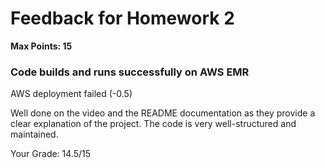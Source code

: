 # Feedback for Homework 2
**Max Points: 15**

### Code builds and runs successfully on AWS EMR
AWS deployment failed (-0.5)

Well done on the video and the README documentation as they provide a clear explanation of the project. The code is very well-structured and maintained.

Your Grade: 14.5/15
